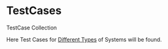 # TestCases

TestCase Collection

Here Test Cases for [Different Types](http://artoftesting.com/test-scenario-examples.html) of Systems will be found.
